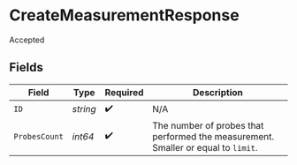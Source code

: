 # CreateMeasurementResponse

Accepted


## Fields

| Field                                                                             | Type                                                                              | Required                                                                          | Description                                                                       |
| --------------------------------------------------------------------------------- | --------------------------------------------------------------------------------- | --------------------------------------------------------------------------------- | --------------------------------------------------------------------------------- |
| `ID`                                                                              | *string*                                                                          | :heavy_check_mark:                                                                | N/A                                                                               |
| `ProbesCount`                                                                     | *int64*                                                                           | :heavy_check_mark:                                                                | The number of probes that performed the measurement. Smaller or equal to `limit`. |